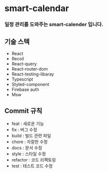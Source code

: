 # smart-calendar

### 일정 관리를 도와주는 smart-calender 입니다.

## 기술 스텍

- React
- Recoil
- React-query
- React-router-dom
- React-testing-libaray
- Typescript
- Styled-component
- Firebase auth
- Msw

## Commit 규칙

- feat : 새로운 기능
- fix : 버그 수정
- build : 빌드 관련 파일
- chore : 자잘한 수정
- docs : 문서 수정
- style : 스타일 수정
- refactor : 코드 리팩토링
- test : 테스트 코드 수정
